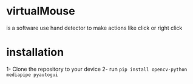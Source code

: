 # virtualMouse
is a software use hand detector
to make actions like click or right click


# installation 
1- Clone the repository to your device
2- run ``` pip install opencv-python mediapipe pyautogui ```
